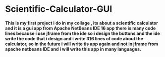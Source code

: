 # Scientific-Calculator-GUI

<h4>
This is my first project i do in my collage , its about a scientific calculator and it is a gui app from Apache NetBeans IDE 16 app there is many code lines 
because i use jframe from the ide so i design the buttons  and the ide write the code that i design and i write 316 lines of code about the calculator, 
so in the future i will write tis app again and not in jframe from apache netbeans IDE  and i will write this app in many  languages.
</h4>
